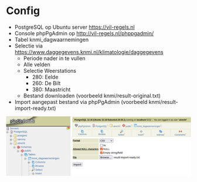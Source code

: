 # Config

- PostgreSQL op Ubuntu server https://vil-regels.nl
- Console phpPgAdmin op http://vil-regels.nl/phppgadmin/
- Tabel knmi_dagwaarnemingen
- Selectie via https://www.daggegevens.knmi.nl/klimatologie/daggegevens
    - Periode nader in te vullen
    - Alle velden
    - Selectie Weerstations
        - 280: Eelde
        - 260: De Bilt
        - 380: Maastricht
    - Bestand downloaden (voorbeeld knmi/result-original.txt)
- Import aangepast bestand via phpPgAdmin (voorbeeld knmi/result-import-ready.txt)

![import](Import.png)